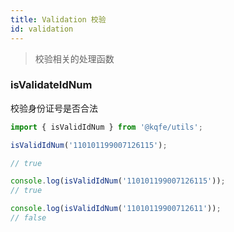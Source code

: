 ```yaml
---
title: Validation 校验
id: validation
---
```


> 校验相关的处理函数

### isValidateIdNum

校验身份证号是否合法

```typescript
import { isValidIdNum } from '@kqfe/utils';

isValidIdNum('110101199007126115');

// true
```

```typescript run
console.log(isValidIdNum('110101199007126115'));
// true

console.log(isValidIdNum('11010119900712611'));
// false
```
